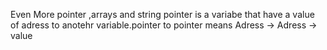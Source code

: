 Even More pointer ,arrays and string
pointer is a variabe that have a value of adress to anotehr variable.pointer to pointer means  Adress -> Adress -> value 
